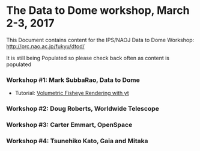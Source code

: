 # The Data to Dome workshop, March 2-3, 2017

This Document contains content for the IPS/NAOJ Data to Dome Workshop: http://prc.nao.ac.jp/fukyu/dtod/

It is still being Populated so please check back often as content is populated

### Workshop #1: Mark SubbaRao, Data to Dome
* Tutorial: <a href=https://github.com/IPSScienceVisualization/Workshops/blob/master/Tokyo2017/Volumetric%20Fisheye%20Rendering%20with%20yt.ipynb> Volumetric Fisheye Rendering with yt </a>

### Workshop #2: Doug Roberts, Worldwide Telescope

### Workshop #3: Carter Emmart, OpenSpace

### Workshop #4: Tsunehiko Kato, Gaia and Mitaka
